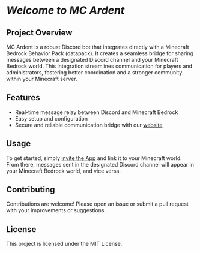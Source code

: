 # ***Welcome to MC Ardent***

## Project Overview
MC Ardent is a robust Discord bot that integrates directly with a Minecraft Bedrock Behavior Pack (datapack). It creates a seamless bridge for sharing messages between a designated Discord channel and your Minecraft Bedrock world. This integration streamlines communication for players and administrators, fostering better coordination and a stronger community within your Minecraft server.

## Features

- Real-time message relay between Discord and Minecraft Bedrock
- Easy setup and configuration
- Secure and reliable communication bridge with our [website](/)
## Usage
To get started, simply [invite the App](https://discord.com/oauth2/authorize?client_id=1381339129001803897) and link it to your Minecraft world. From there, messages sent in the designated Discord channel will appear in your Minecraft Bedrock world, and vice versa.

## Contributing

Contributions are welcome! Please open an issue or submit a pull request with your improvements or suggestions.

## License

This project is licensed under the MIT License.
